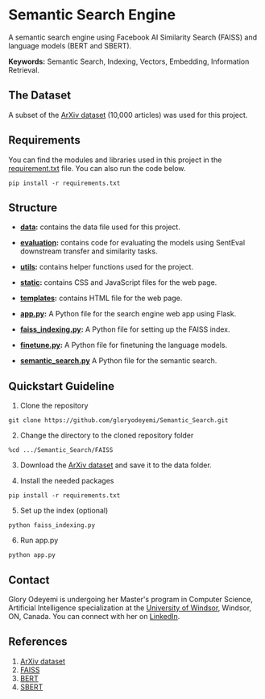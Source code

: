 # Semantic Search Engine
A semantic search engine using Facebook AI Similarity Search (FAISS) and language models (BERT and SBERT).

**Keywords:** Semantic Search, Indexing, Vectors, Embedding, Information Retrieval.

## The Dataset
A subset of the [ArXiv dataset](https://www.kaggle.com/datasets/Cornell-University/arxiv/) (10,000 articles) was used for this project.

## Requirements
You can find the modules and libraries used in this project in the [requirement.txt](https://github.com/gloryodeyemi/Semantic_Search/blob/main/FAISS/requirements.txt) file. You can also run the code below.
```
pip install -r requirements.txt
```

## Structure
* **[data](https://github.com/gloryodeyemi/Semantic_Search/tree/main/FAISS/data):** contains the data file used for this project.
  
* **[evaluation](https://github.com/gloryodeyemi/Semantic_Search/tree/main/FAISS/evaluation):** contains code for evaluating the models using SentEval downstream transfer and similarity tasks.

* **[utils](https://github.com/gloryodeyemi/Semantic_Search/tree/main/FAISS/utils):** contains helper functions used for the project.
  
* **[static](https://github.com/gloryodeyemi/Semantic_Search/tree/main/FAISS/static):** contains CSS and JavaScript files for the web page.

* **[templates](https://github.com/gloryodeyemi/Semantic_Search/tree/main/FAISS/templates):** contains HTML file for the web page.

* **[app.py](https://github.com/gloryodeyemi/Semantic_Search/blob/main/FAISS/app.py):** A Python file for the search engine web app using Flask.

* **[faiss_indexing.py](https://github.com/gloryodeyemi/Semantic_Search/blob/main/FAISS/faiss_indexing.py):** A Python file for setting up the FAISS index.

* **[finetune.py](https://github.com/gloryodeyemi/Semantic_Search/blob/main/FAISS/finetune.py):** A Python file for finetuning the language models.

* **[semantic_search.py](https://github.com/gloryodeyemi/Semantic_Search/blob/main/FAISS/semantic_search.py)** A Python file for the semantic search.

## Quickstart Guideline
1. Clone the repository
``` 
git clone https://github.com/gloryodeyemi/Semantic_Search.git
```
2. Change the directory to the cloned repository folder
```
%cd .../Semantic_Search/FAISS
```
3. Download the [ArXiv dataset](https://www.kaggle.com/datasets/Cornell-University/arxiv/) and save it to the data folder.
   
4. Install the needed packages
```
pip install -r requirements.txt
```
5. Set up the index (optional)
```
python faiss_indexing.py
```
6. Run app.py
```
python app.py
```

## Contact
Glory Odeyemi is undergoing her Master's program in Computer Science, Artificial Intelligence specialization at the [University of Windsor](https://www.uwindsor.ca/), Windsor, ON, Canada. You can connect with her on [LinkedIn](https://www.linkedin.com/in/glory-odeyemi-a3a680169/).

## References
1. [ArXiv dataset](https://www.kaggle.com/datasets/Cornell-University/arxiv/)
2. [FAISS](https://faiss.ai/index.html)
3. [BERT](https://huggingface.co/bert-base-uncased)
4. [SBERT](https://huggingface.co/sentence-transformers/multi-qa-mpnet-base-dot-v1)
